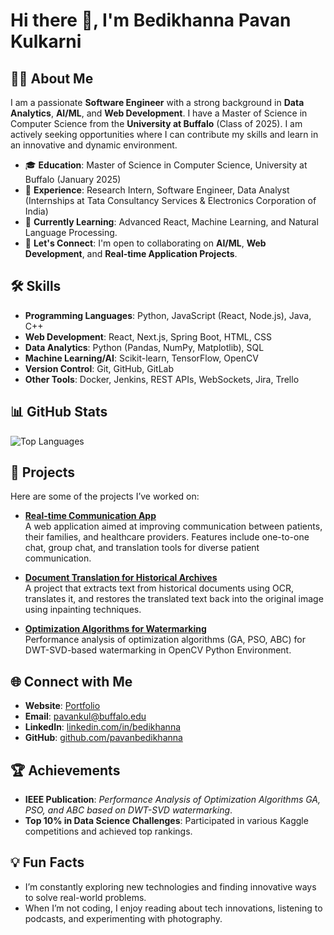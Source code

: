 # Hi there 👋, I'm Bedikhanna Pavan Kulkarni

## 👨‍💻 About Me  
I am a passionate **Software Engineer** with a strong background in **Data Analytics**, **AI/ML**, and **Web Development**. I have a Master of Science in Computer Science from the **University at Buffalo** (Class of 2025). I am actively seeking opportunities where I can contribute my skills and learn in an innovative and dynamic environment.

- 🎓 **Education**: Master of Science in Computer Science, University at Buffalo (January 2025)  
- 💼 **Experience**: Research Intern, Software Engineer, Data Analyst (Internships at Tata Consultancy Services & Electronics Corporation of India)  
- 🌱 **Currently Learning**: Advanced React, Machine Learning, and Natural Language Processing.  
- 💬 **Let's Connect**: I'm open to collaborating on **AI/ML**, **Web Development**, and **Real-time Application Projects**.

## 🛠️ Skills  
- **Programming Languages**: Python, JavaScript (React, Node.js), Java, C++
- **Web Development**: React, Next.js, Spring Boot, HTML, CSS
- **Data Analytics**: Python (Pandas, NumPy, Matplotlib), SQL
- **Machine Learning/AI**: Scikit-learn, TensorFlow, OpenCV
- **Version Control**: Git, GitHub, GitLab
- **Other Tools**: Docker, Jenkins, REST APIs, WebSockets, Jira, Trello

## 📊 GitHub Stats  
![Top Languages](https://github-readme-stats.vercel.app/api/top-langs/?username=pavanbedikhanna&layout=compact&hide_title=true&theme=radical)

## 🚀 Projects  
Here are some of the projects I’ve worked on:

- **[Real-time Communication App](https://github.com/pavanbedikhanna/communication-app)**  
  A web application aimed at improving communication between patients, their families, and healthcare providers. Features include one-to-one chat, group chat, and translation tools for diverse patient communication.

- **[Document Translation for Historical Archives](https://github.com/pavanbedikhanna/document-translation)**  
  A project that extracts text from historical documents using OCR, translates it, and restores the translated text back into the original image using inpainting techniques.

- **[Optimization Algorithms for Watermarking](https://github.com/pavanbedikhanna/optimization-algorithms)**  
  Performance analysis of optimization algorithms (GA, PSO, ABC) for DWT-SVD-based watermarking in OpenCV Python Environment.

## 🌐 Connect with Me  
- **Website**: [Portfolio](https://pavanbedikhanna.github.io/portfolio/)  
- **Email**: [pavankul@buffalo.edu](mailto:pavankul@buffalo.edu)  
- **LinkedIn**: [linkedin.com/in/bedikhanna](https://linkedin.com/in/bedikhanna)  
- **GitHub**: [github.com/pavanbedikhanna](https://github.com/pavanbedikhanna)  

## 🏆 Achievements  
- **IEEE Publication**: *Performance Analysis of Optimization Algorithms GA, PSO, and ABC based on DWT-SVD watermarking*.  
- **Top 10% in Data Science Challenges**: Participated in various Kaggle competitions and achieved top rankings.

## 💡 Fun Facts  
- I’m constantly exploring new technologies and finding innovative ways to solve real-world problems.  
- When I’m not coding, I enjoy reading about tech innovations, listening to podcasts, and experimenting with photography.
